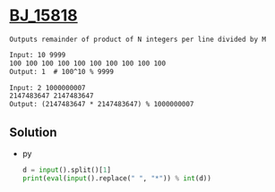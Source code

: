 # [BJ_15818](https://acmicpc.net/problem/15818)

```en
Outputs remainder of product of N integers per line divided by M
```

```txt
Input: 10 9999
100 100 100 100 100 100 100 100 100 100
Output: 1  # 100^10 % 9999

Input: 2 1000000007
2147483647 2147483647
Output: (2147483647 * 2147483647) % 1000000007
```

## Solution

* py

  ```py
  d = input().split()[1]
  print(eval(input().replace(" ", "*")) % int(d))
  ```
